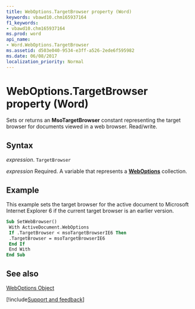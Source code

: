 ```yaml
---
title: WebOptions.TargetBrowser property (Word)
keywords: vbawd10.chm165937164
f1_keywords:
- vbawd10.chm165937164
ms.prod: word
api_name:
- Word.WebOptions.TargetBrowser
ms.assetid: d503e040-9534-e3ff-a526-2ede6f595982
ms.date: 06/08/2017
localization_priority: Normal
---
```



# WebOptions.TargetBrowser property (Word)

Sets or returns an  **MsoTargetBrowser** constant representing the target browser for documents viewed in a web browser. Read/write.


## Syntax

_expression_. `TargetBrowser`

_expression_ Required. A variable that represents a **[WebOptions](Word.WebOptions.md)** collection.


## Example

This example sets the target browser for the active document to Microsoft Internet Explorer 6 if the current target browser is an earlier version.


```vb
Sub SetWebBrowser() 
 With ActiveDocument.WebOptions 
 If .TargetBrowser < msoTargetBrowserIE6 Then 
 .TargetBrowser = msoTargetBrowserIE6 
 End If 
 End With 
End Sub
```


## See also


[WebOptions Object](Word.WebOptions.md)

[!include[Support and feedback](~/includes/feedback-boilerplate.md)]